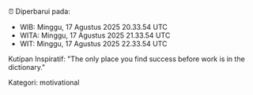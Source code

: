 ⏰ Diperbarui pada:
- WIB: Minggu, 17 Agustus 2025 20.33.54 UTC
- WITA: Minggu, 17 Agustus 2025 21.33.54 UTC
- WIT: Minggu, 17 Agustus 2025 22.33.54 UTC

Kutipan Inspiratif:
"The only place you find success before work is in the dictionary."


Kategori: motivational

